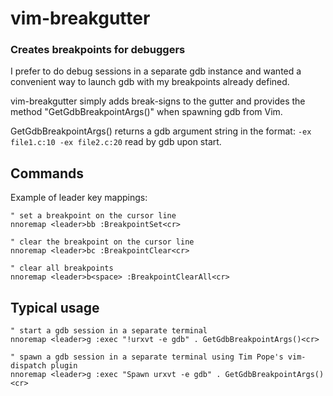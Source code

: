 vim-breakgutter
=============
### Creates breakpoints for debuggers ###

I prefer to do debug sessions in a separate gdb instance and wanted
a convenient way to launch gdb with my breakpoints already defined.

vim-breakgutter simply adds break-signs to the gutter and provides the
method "GetGdbBreakpointArgs()" when spawning gdb from Vim.

GetGdbBreakpointArgs() returns a gdb argument string in the format:
`-ex file1.c:10 -ex file2.c:20` read by gdb upon start.


## Commands
Example of leader key mappings:
```
" set a breakpoint on the cursor line
nnoremap <leader>bb :BreakpointSet<cr>

" clear the breakpoint on the cursor line
nnoremap <leader>bc :BreakpointClear<cr>

" clear all breakpoints
nnoremap <leader>b<space> :BreakpointClearAll<cr>
```

## Typical usage

```
" start a gdb session in a separate terminal
nnoremap <leader>g :exec "!urxvt -e gdb" . GetGdbBreakpointArgs()<cr>

" spawn a gdb session in a separate terminal using Tim Pope's vim-dispatch plugin
nnoremap <leader>g :exec "Spawn urxvt -e gdb" . GetGdbBreakpointArgs()<cr>

```
